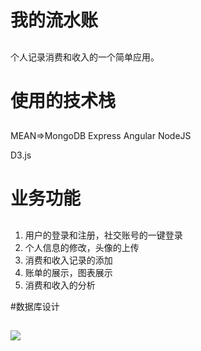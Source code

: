 # 我的流水账
##

个人记录消费和收入的一个简单应用。

# 使用的技术栈
##
MEAN=>MongoDB Express Angular NodeJS

D3.js
 
# 业务功能
##

1. 用户的登录和注册，社交账号的一键登录
2. 个人信息的修改，头像的上传
3. 消费和收入记录的添加
4. 账单的展示，图表展示
5. 消费和收入的分析

#数据库设计
##
![](http://cdn.sunxiaojiao.net/nosql_check.png)